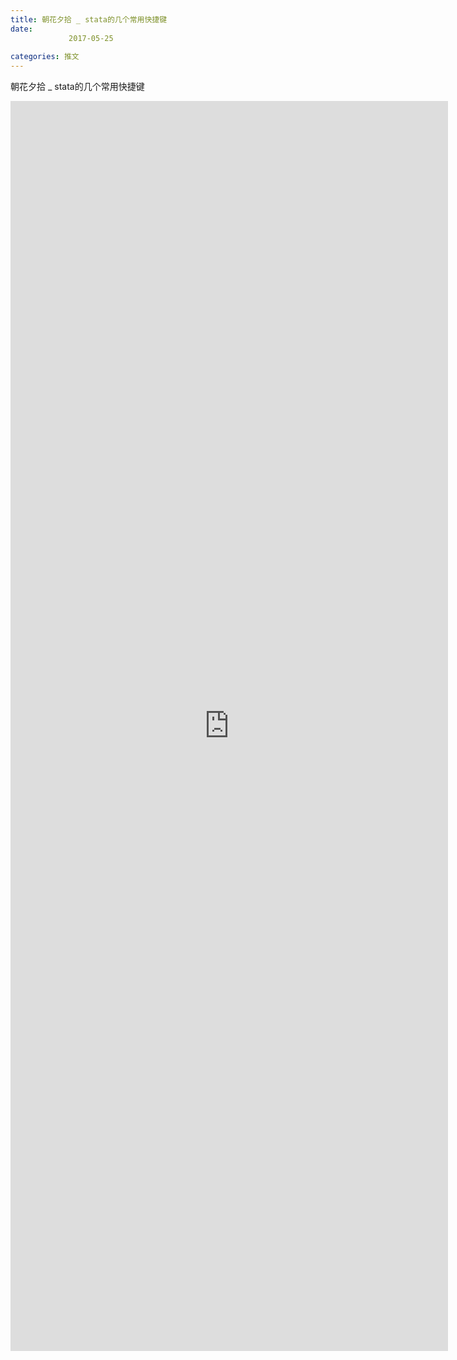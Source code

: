 ```yaml
---
title: 朝花夕拾 _ stata的几个常用快捷键
date: 
             2017-05-25
            
categories: 推文
---
```

朝花夕拾 _ stata的几个常用快捷键<!--more-->
<iframe src="http://202.114.234.173:8669/appbbs/Stata_Article/@朝花夕拾 _ stata的几个常用快捷键.htm" width="700px" height="2000px" scrolling="auto" frameborder=0 ></iframe>